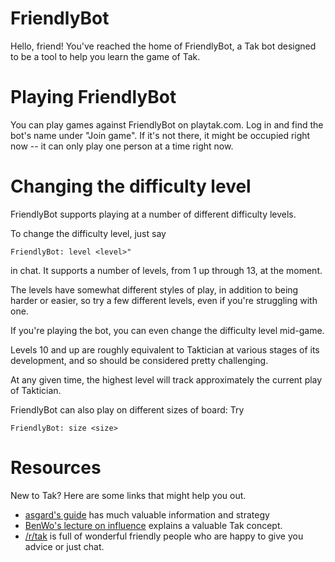 # FriendlyBot

Hello, friend! You've reached the home of FriendlyBot, a Tak bot
designed to be a tool to help you learn the game of Tak.

# Playing FriendlyBot

You can play games against FriendlyBot on playtak.com. Log in and find
the bot's name under "Join game". If it's not there, it might be
occupied right now -- it can only play one person at a time right now.

# Changing the difficulty level

FriendlyBot supports playing at a number of different difficulty
levels.

To change the difficulty level, just say

    FriendlyBot: level <level>"

in chat. It supports a number of levels, from 1 up through 13, at the
moment.

The levels have somewhat different styles of play, in addition to
being harder or easier, so try a few different levels, even if you're
struggling with one.

If you're playing the bot, you can even change the difficulty level
mid-game.

Levels 10 and up are roughly equivalent to Taktician at various stages
of its development, and so should be considered pretty challenging.

At any given time, the highest level will track approximately the
current play of Taktician.

FriendlyBot can also play on different sizes of board: Try

    FriendlyBot: size <size>

# Resources

New to Tak? Here are some links that might help you out.

- [asgard's guide](https://www.reddit.com/r/Tak/wiki/asgardsguide) has
  much valuable information and strategy
- [BenWo's lecture on influence](https://www.youtube.com/watch?v=z57rLl51VCc)
  explains a valuable Tak concept.
- [/r/tak](https://www.reddit.com/r/Tak/) is full of wonderful
  friendly people who are happy to give you advice or just chat.
